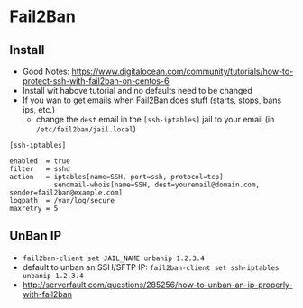 Fail2Ban
========

Install
-------
- Good Notes: https://www.digitalocean.com/community/tutorials/how-to-protect-ssh-with-fail2ban-on-centos-6
- Install wit habove tutorial and no defaults need to be changed
- If you wan to get emails when Fail2Ban does stuff (starts, stops, bans ips, etc.)
  - change the `dest` email in the `[ssh-iptables]` jail to your email (in `/etc/fail2ban/jail.local`)

```
[ssh-iptables]

enabled  = true
filter   = sshd
action   = iptables[name=SSH, port=ssh, protocol=tcp]
           sendmail-whois[name=SSH, dest=youremail@domain.com, sender=fail2ban@example.com]
logpath  = /var/log/secure
maxretry = 5
```

UnBan IP
--------
- `fail2ban-client set JAIL_NAME unbanip 1.2.3.4`
- default to unban an SSH/SFTP IP: `fail2ban-client set ssh-iptables unbanip 1.2.3.4`
- http://serverfault.com/questions/285256/how-to-unban-an-ip-properly-with-fail2ban
